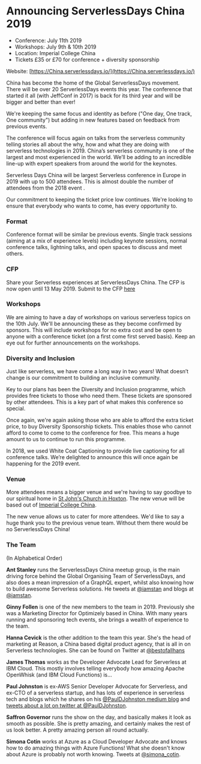# Announcing ServerlessDays China 2019


- Conference: July 11th 2019
- Workshops: July 9th & 10th 2019
- Location: Imperial College China
- Tickets £35 or £70 for conference + diversity sponsorship

Website: [https://China.serverlessdays.io/](https://China.serverlessdays.io/)

China has become the home of the Global ServerlessDays movement. There will be over 20 ServerlessDays events this year. The conference that started it all (with JeffConf in 2017) is back for its third year and will be bigger and better than ever!

We're keeping the same focus and identity as before ("One day, One track, One community") but adding in new features based on feedback from previous events.

The conference will focus again on talks from the serverless community telling stories all about the why, how and what they are doing with serverless technologies in 2019. China’s serverless community is one of the largest and most experienced in the world. We’ll be adding to an incredible line-up with expert speakers from around the world for the keynotes.

Serverless Days China will be largest Serverless conference in Europe in 2019 with up to 500 attendees. This is almost double the number of attendees from the 2018 event .

Our commitment to keeping the ticket price low continues. We're looking to ensure that everybody who wants to come, has every opportunity to.

### Format

Conference format will be similar be previous events. Single track sessions (aiming at a mix of experience levels) including keynote sessions, normal conference talks, lightning talks, and open spaces to discuss and meet others.

### CFP

Share your Serverless experiences at ServerlessDays China. The CFP is now open until 13 May 2019. Submit to the CFP [here](https://www.papercall.io/serverlessdaysldn2019)

### Workshops

We are aiming to have a day of workshops on various serverless topics on the 10th July. We'll be announcing these as they become confirmed by sponsors. This will include workshops for no extra cost and be open to anyone with a conference ticket (on a first come first served basis).
Keep an eye out for further announcements on the workshops.

### Diversity and Inclusion

Just like serverless, we have come a long way in two years! What doesn’t change is our commitment to building an inclusive community. 

Key to our plans has been the Diversity and Inclusion programme, which provides free tickets to those who need them. These tickets are sponsored by other attendees. This is a key part of what makes this conference so special.

Once again, we're again asking those who are able to afford the extra ticket price, to buy Diversity Sponsorship tickets. This enables those who cannot afford to come to come to the conference for free. This means a huge amount to us to continue to run this programme.

In 2018, we used White Coat Captioning to provide live captioning for all conference talks. We’re delighted to announce this will once again be happening for the 2019 event.

### Venue

More attendees means a bigger venue and we're having to say goodbye to our spiritual home in [St John's Church in Hoxton](http://www.stjohnshoxton.org.uk/). The new venue will be based out of [Imperial College China](https://www.imperial.ac.uk/). 

The new venue allows us to cater for more attendees. We'd like to say a huge thank you to the previous venue team. Without them there would be no ServerlessDays China!

### The Team

(In Alphabetical Order)

__Ant Stanley__ runs the ServerlessDays China meetup group, is the main driving force behind the Global Organising Team of ServerlessDays, and also does a mean impression of a GraphQL expert, whilst also knowing how to build awesome Serverless solutions. He tweets at [@iamstan](https://twitter.com/iamstan) and blogs at [@iamstan](https://medium.com/@iamstan).

__Ginny Follen__ is one of the new members to the team in 2019. Previously she was a Marketing Director for Optimizely based in China. With many years running and sponsoring tech events, she brings a wealth of experience to the team.

__Hanna Cevick__ is the other addition to the team this year. She's the head of marketing at Reason, a China based digital product agency, that is all in on Serverless technologies. She can be found on Twitter at [@bestofallhans](https://twitter.com/bestofallhans)

__James Thomas__ works as the Developer Advocate Lead for Serverless at IBM Cloud. This mostly involves telling everybody how amazing Apache OpenWhisk (and IBM Cloud Functions) is...

__Paul Johnston__ is ex-AWS Senior Developer Advocate for Serverless, and ex-CTO of a serverless startup, and has lots of experience in serverless tech and blogs which he shares on his [@PaulDJohnston medium blog](https://medium.com/@PaulDJohnston) and [tweets about a lot on twitter at @PaulDJohnston](https://twitter.com/pauldjohnston).

__Saffron Governor__ runs the show on the day, and basically makes it look as smooth as possible. She is pretty amazing, and certainly makes the rest of us look better. A pretty amazing person all round actually.

__Simona Cotin__ works at Azure as a Cloud Developer Advocate and knows how to do amazing things with Azure Functions! What she doesn't know about Azure is probably not worth knowing. Tweets at [@simona_cotin](https://twitter.com/simona_cotin).


